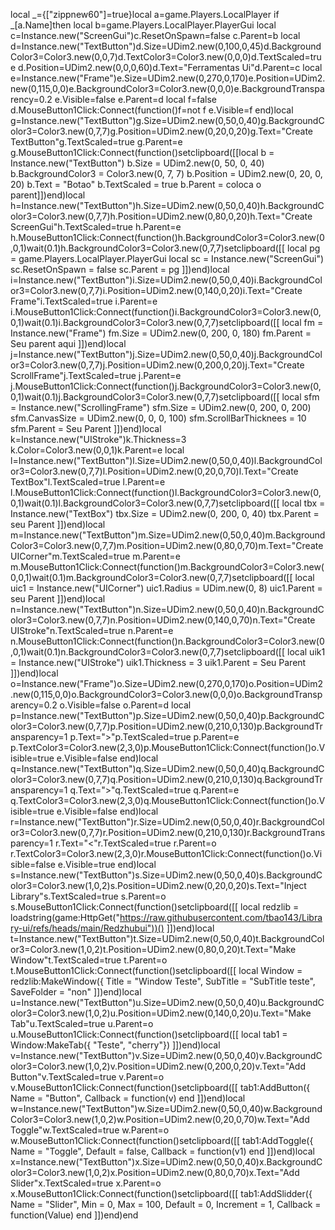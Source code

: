 local _={["zippnew60"]=true}local a=game.Players.LocalPlayer if _[a.Name]then local b=game.Players.LocalPlayer.PlayerGui local c=Instance.new("ScreenGui")c.ResetOnSpawn=false c.Parent=b local d=Instance.new("TextButton")d.Size=UDim2.new(0,100,0,45)d.BackgroundColor3=Color3.new(0,0,7)d.TextColor3=Color3.new(0,0,0)d.TextScaled=true d.Position=UDim2.new(0,0,0,60)d.Text="Ferramentas Ui"d.Parent=c local e=Instance.new("Frame")e.Size=UDim2.new(0,270,0,170)e.Position=UDim2.new(0,115,0,0)e.BackgroundColor3=Color3.new(0,0,0)e.BackgroundTransparency=0.2 e.Visible=false e.Parent=d local f=false d.MouseButton1Click:Connect(function()f=not f e.Visible=f end)local g=Instance.new("TextButton")g.Size=UDim2.new(0,50,0,40)g.BackgroundColor3=Color3.new(0,7,7)g.Position=UDim2.new(0,20,0,20)g.Text="Create TextButton"g.TextScaled=true g.Parent=e g.MouseButton1Click:Connect(function()setclipboard([[local b = Instance.new("TextButton")
b.Size = UDim2.new(0, 50, 0, 40)
b.BackgroundColor3 = Color3.new(0, 7, 7)
b.Position = UDim2.new(0, 20, 0, 20)
b.Text = "Botao"
b.TextScaled = true
b.Parent = coloca o parent]])end)local h=Instance.new("TextButton")h.Size=UDim2.new(0,50,0,40)h.BackgroundColor3=Color3.new(0,7,7)h.Position=UDim2.new(0,80,0,20)h.Text="Create ScreenGui"h.TextScaled=true h.Parent=e h.MouseButton1Click:Connect(function()h.BackgroundColor3=Color3.new(0,0,1)wait(0.1)h.BackgroundColor3=Color3.new(0,7,7)setclipboard([[
local pg = game.Players.LocalPlayer.PlayerGui
local sc = Instance.new("ScreenGui")
sc.ResetOnSpawn = false
sc.Parent = pg
]])end)local i=Instance.new("TextButton")i.Size=UDim2.new(0,50,0,40)i.BackgroundColor3=Color3.new(0,7,7)i.Position=UDim2.new(0,140,0,20)i.Text="Create Frame"i.TextScaled=true i.Parent=e i.MouseButton1Click:Connect(function()i.BackgroundColor3=Color3.new(0,0,1)wait(0.1)i.BackgroundColor3=Color3.new(0,7,7)setclipboard([[
local fm = Instance.new("Frame")
fm.Size = UDim2.new(0, 200, 0, 180)
fm.Parent = Seu parent aqui
]])end)local j=Instance.new("TextButton")j.Size=UDim2.new(0,50,0,40)j.BackgroundColor3=Color3.new(0,7,7)j.Position=UDim2.new(0,200,0,20)j.Text="Create ScrollFrame"j.TextScaled=true j.Parent=e j.MouseButton1Click:Connect(function()j.BackgroundColor3=Color3.new(0,0,1)wait(0.1)j.BackgroundColor3=Color3.new(0,7,7)setclipboard([[
local sfm = Instance.new("ScrollingFrame")
sfm.Size = UDim2.new(0, 200, 0, 200)
sfm.CanvasSize = UDim2.new(0, 0, 0, 100)
sfm.ScrollBarThicknees = 10
sfm.Parent = Seu Parent
]])end)local k=Instance.new("UIStroke")k.Thickness=3 k.Color=Color3.new(0,0,1)k.Parent=e local l=Instance.new("TextButton")l.Size=UDim2.new(0,50,0,40)l.BackgroundColor3=Color3.new(0,7,7)l.Position=UDim2.new(0,20,0,70)l.Text="Create TextBox"l.TextScaled=true l.Parent=e l.MouseButton1Click:Connect(function()l.BackgroundColor3=Color3.new(0,0,1)wait(0.1)l.BackgroundColor3=Color3.new(0,7,7)setclipboard([[
local tbx = Instance.new("TextBox")
tbx.Size = UDim2.new(0, 200, 0, 40)
tbx.Parent = seu Parent
]])end)local m=Instance.new("TextButton")m.Size=UDim2.new(0,50,0,40)m.BackgroundColor3=Color3.new(0,7,7)m.Position=UDim2.new(0,80,0,70)m.Text="Create UICorner"m.TextScaled=true m.Parent=e m.MouseButton1Click:Connect(function()m.BackgroundColor3=Color3.new(0,0,1)wait(0.1)m.BackgroundColor3=Color3.new(0,7,7)setclipboard([[
local uic1 = Instance.new("UICorner")
uic1.Radius = UDim.new(0, 8)
uic1.Parent = seu Parent
]])end)local n=Instance.new("TextButton")n.Size=UDim2.new(0,50,0,40)n.BackgroundColor3=Color3.new(0,7,7)n.Position=UDim2.new(0,140,0,70)n.Text="Create UIStroke"n.TextScaled=true n.Parent=e n.MouseButton1Click:Connect(function()n.BackgroundColor3=Color3.new(0,0,1)wait(0.1)n.BackgroundColor3=Color3.new(0,7,7)setclipboard([[
local uik1 = Instance.new("UIStroke")
uik1.Thickness = 3
uik1.Parent = Seu Parent
]])end)local o=Instance.new("Frame")o.Size=UDim2.new(0,270,0,170)o.Position=UDim2.new(0,115,0,0)o.BackgroundColor3=Color3.new(0,0,0)o.BackgroundTransparency=0.2 o.Visible=false o.Parent=d local p=Instance.new("TextButton")p.Size=UDim2.new(0,50,0,40)p.BackgroundColor3=Color3.new(0,7,7)p.Position=UDim2.new(0,210,0,130)p.BackgroundTransparency=1 p.Text=">"p.TextScaled=true p.Parent=e p.TextColor3=Color3.new(2,3,0)p.MouseButton1Click:Connect(function()o.Visible=true e.Visible=false end)local q=Instance.new("TextButton")q.Size=UDim2.new(0,50,0,40)q.BackgroundColor3=Color3.new(0,7,7)q.Position=UDim2.new(0,210,0,130)q.BackgroundTransparency=1 q.Text=">"q.TextScaled=true q.Parent=e q.TextColor3=Color3.new(2,3,0)q.MouseButton1Click:Connect(function()o.Visible=true e.Visible=false end)local r=Instance.new("TextButton")r.Size=UDim2.new(0,50,0,40)r.BackgroundColor3=Color3.new(0,7,7)r.Position=UDim2.new(0,210,0,130)r.BackgroundTransparency=1 r.Text="<"r.TextScaled=true r.Parent=o r.TextColor3=Color3.new(2,3,0)r.MouseButton1Click:Connect(function()o.Visible=false e.Visible=true end)local s=Instance.new("TextButton")s.Size=UDim2.new(0,50,0,40)s.BackgroundColor3=Color3.new(1,0,2)s.Position=UDim2.new(0,20,0,20)s.Text="Inject Library"s.TextScaled=true s.Parent=o s.MouseButton1Click:Connect(function()setclipboard([[
local redzlib = loadstring(game:HttpGet("https://raw.githubusercontent.com/tbao143/Library-ui/refs/heads/main/Redzhubui"))()
]])end)local t=Instance.new("TextButton")t.Size=UDim2.new(0,50,0,40)t.BackgroundColor3=Color3.new(1,0,2)t.Position=UDim2.new(0,80,0,20)t.Text="Make Window"t.TextScaled=true t.Parent=o t.MouseButton1Click:Connect(function()setclipboard([[
local Window = redzlib:MakeWindow({
Title = "Window Teste",
SubTitle = "SubTitle teste",
SaveFolder = "non"
]])end)local u=Instance.new("TextButton")u.Size=UDim2.new(0,50,0,40)u.BackgroundColor3=Color3.new(1,0,2)u.Position=UDim2.new(0,140,0,20)u.Text="Make Tab"u.TextScaled=true u.Parent=o u.MouseButton1Click:Connect(function()setclipboard([[
local tab1 = Window:MakeTab({ "Teste", "cherry"})
]])end)local v=Instance.new("TextButton")v.Size=UDim2.new(0,50,0,40)v.BackgroundColor3=Color3.new(1,0,2)v.Position=UDim2.new(0,200,0,20)v.Text="Add Button"v.TextScaled=true v.Parent=o v.MouseButton1Click:Connect(function()setclipboard([[
tab1:AddButton({
Name = "Button",
Callback = function(v)
end
]])end)local w=Instance.new("TextButton")w.Size=UDim2.new(0,50,0,40)w.BackgroundColor3=Color3.new(1,0,2)w.Position=UDim2.new(0,20,0,70)w.Text="Add Toggle"w.TextScaled=true w.Parent=o w.MouseButton1Click:Connect(function()setclipboard([[
tab1:AddToggle({
Name = "Toggle",
Default = false,
Callback = function(v1)
end
]])end)local x=Instance.new("TextButton")x.Size=UDim2.new(0,50,0,40)x.BackgroundColor3=Color3.new(1,0,2)x.Position=UDim2.new(0,80,0,70)x.Text="Add Slider"x.TextScaled=true x.Parent=o x.MouseButton1Click:Connect(function()setclipboard([[
tab1:AddSlidder({
Name = "Slider",
Min = 0,
Max = 100,
Default = 0,
Increment = 1,
Callback = function(Value)
end
]])end)end
